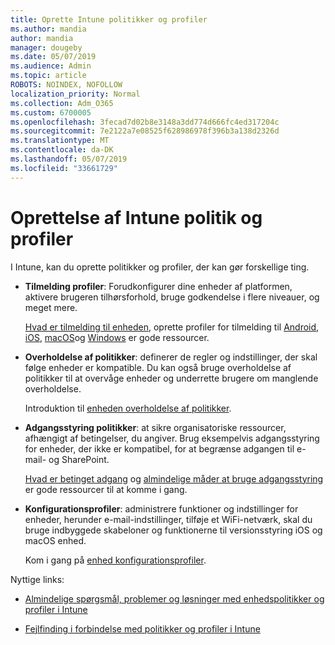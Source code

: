 ```yaml
---
title: Oprette Intune politikker og profiler
ms.author: mandia
author: mandia
manager: dougeby
ms.date: 05/07/2019
ms.audience: Admin
ms.topic: article
ROBOTS: NOINDEX, NOFOLLOW
localization_priority: Normal
ms.collection: Adm_O365
ms.custom: 6700005
ms.openlocfilehash: 3fecad7d02b8e3148a3dd774d666fc4ed317204c
ms.sourcegitcommit: 7e2122a7e08525f628986978f396b3a138d2326d
ms.translationtype: MT
ms.contentlocale: da-DK
ms.lasthandoff: 05/07/2019
ms.locfileid: "33661729"
---
```

# <a name="creating-intune-policy-and-profiles"></a>Oprettelse af Intune politik og profiler

I Intune, kan du oprette politikker og profiler, der kan gør forskellige ting.

- **Tilmelding profiler**: Forudkonfigurer dine enheder af platformen, aktivere brugeren tilhørsforhold, bruge godkendelse i flere niveauer, og meget mere. 

  [Hvad er tilmelding til enheden](https://docs.microsoft.com/intune/device-enrollment), oprette profiler for tilmelding til [Android](https://docs.microsoft.com/intune/android-enroll), [iOS](https://docs.microsoft.com/intune/ios-enroll), [macOS](https://docs.microsoft.com/intune/macos-enroll)og [Windows](https://docs.microsoft.com/intune/windows-enrollment-methods) er gode ressourcer.

- **Overholdelse af politikker**: definerer de regler og indstillinger, der skal følge enheder er kompatible. Du kan også bruge overholdelse af politikker til at overvåge enheder og underrette brugere om manglende overholdelse. 

  Introduktion til [enheden overholdelse af politikker](https://docs.microsoft.com/intune/device-compliance-get-started).
- **Adgangsstyring politikker**: at sikre organisatoriske ressourcer, afhængigt af betingelser, du angiver. Brug eksempelvis adgangsstyring for enheder, der ikke er kompatibel, for at begrænse adgangen til e-mail- og SharePoint.

  [Hvad er betinget adgang](https://docs.microsoft.com/intune/conditional-access) og [almindelige måder at bruge adgangsstyring](https://docs.microsoft.com/intune/conditional-access-intune-common-ways-use) er gode ressourcer til at komme i gang.

- **Konfigurationsprofiler**: administrere funktioner og indstillinger for enheder, herunder e-mail-indstillinger, tilføje et WiFi-netværk, skal du bruge indbyggede skabeloner og funktionerne til versionsstyring iOS og macOS enhed. 

  Kom i gang på [enhed konfigurationsprofiler](https://docs.microsoft.com/intune/device-profiles).

Nyttige links:

- [Almindelige spørgsmål, problemer og løsninger med enhedspolitikker og profiler i Intune](https://docs.microsoft.com/intune/device-profile-troubleshoot)

- [Fejlfinding i forbindelse med politikker og profiler i Intune](https://docs.microsoft.com/intune/troubleshoot-policies-in-microsoft-intune)
